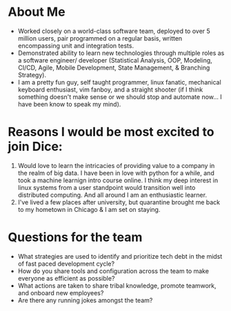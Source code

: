 # About Me
* Worked closely on a world-class software team, deployed to over 5 million users, pair programmed on a regular basis, written encompassing unit and integration tests.
* Demonstrated ability to learn new technologies through multiple roles as a software engineer/ developer (Statistical Analysis, OOP, Modeling, CI/CD, Agile, Mobile Development, State Management, & Branching Strategy).
* I am a pretty fun guy, self taught programmer, linux fanatic, mechanical keyboard enthusiast, vim fanboy, and a straight shooter (if I think something doesn't make sense or we should stop and automate now... I have been know to speak my mind).

# Reasons I would be most excited to join Dice:
1. Would love to learn the intricacies of providing value to a company in the realm of big data. I have been in love with python for a while, and took a machine learnign intro course online. I think my deep interest in linux systems from a user standpoint would transition well into distributed computing. And all around I am an enthusiastic learner.
2. I've lived a few places after university, but quarantine brought me back to my hometown in Chicago & I am set on staying.

# Questions for the team
* What strategies are used to identify and prioritize tech debt in the midst of fast paced development cycle?
* How do you share tools and configuration across the team to make everyone as efficient as possible?
* What actions are taken to share tribal knowledge, promote teamwork, and onboard new employees?
* Are there any running jokes amongst the team?
